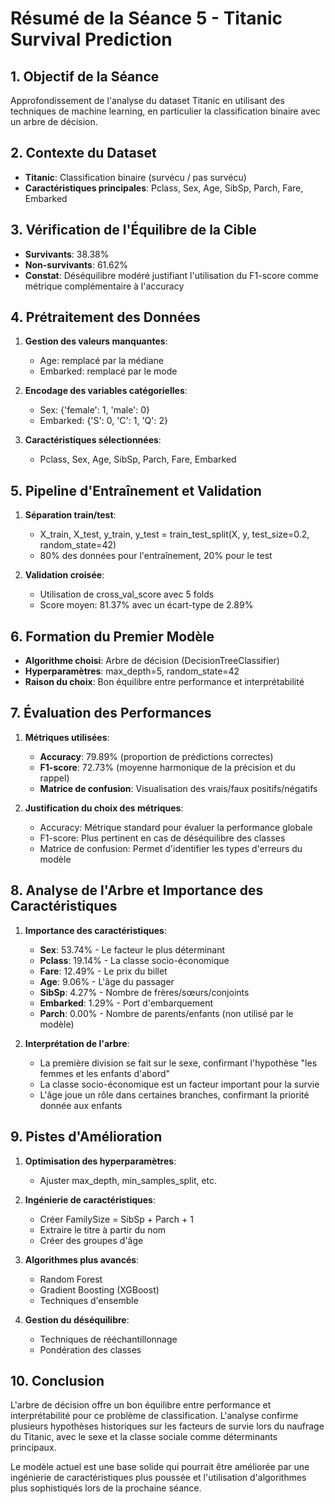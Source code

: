 # Résumé de la Séance 5 - Titanic Survival Prediction

## 1. Objectif de la Séance
Approfondissement de l'analyse du dataset Titanic en utilisant des techniques de machine learning, en particulier la classification binaire avec un arbre de décision.

## 2. Contexte du Dataset
- **Titanic**: Classification binaire (survécu / pas survécu)
- **Caractéristiques principales**: Pclass, Sex, Age, SibSp, Parch, Fare, Embarked

## 3. Vérification de l'Équilibre de la Cible
- **Survivants**: 38.38%
- **Non-survivants**: 61.62%
- **Constat**: Déséquilibre modéré justifiant l'utilisation du F1-score comme métrique complémentaire à l'accuracy

## 4. Prétraitement des Données
1. **Gestion des valeurs manquantes**:
   - Age: remplacé par la médiane
   - Embarked: remplacé par le mode

2. **Encodage des variables catégorielles**:
   - Sex: {'female': 1, 'male': 0}
   - Embarked: {'S': 0, 'C': 1, 'Q': 2}

3. **Caractéristiques sélectionnées**:
   - Pclass, Sex, Age, SibSp, Parch, Fare, Embarked

## 5. Pipeline d'Entraînement et Validation
1. **Séparation train/test**:
   - X_train, X_test, y_train, y_test = train_test_split(X, y, test_size=0.2, random_state=42)
   - 80% des données pour l'entraînement, 20% pour le test

2. **Validation croisée**:
   - Utilisation de cross_val_score avec 5 folds
   - Score moyen: 81.37% avec un écart-type de 2.89%

## 6. Formation du Premier Modèle
- **Algorithme choisi**: Arbre de décision (DecisionTreeClassifier)
- **Hyperparamètres**: max_depth=5, random_state=42
- **Raison du choix**: Bon équilibre entre performance et interprétabilité

## 7. Évaluation des Performances
1. **Métriques utilisées**:
   - **Accuracy**: 79.89% (proportion de prédictions correctes)
   - **F1-score**: 72.73% (moyenne harmonique de la précision et du rappel)
   - **Matrice de confusion**: Visualisation des vrais/faux positifs/négatifs

2. **Justification du choix des métriques**:
   - Accuracy: Métrique standard pour évaluer la performance globale
   - F1-score: Plus pertinent en cas de déséquilibre des classes
   - Matrice de confusion: Permet d'identifier les types d'erreurs du modèle

## 8. Analyse de l'Arbre et Importance des Caractéristiques
1. **Importance des caractéristiques**:
   - **Sex**: 53.74% - Le facteur le plus déterminant
   - **Pclass**: 19.14% - La classe socio-économique
   - **Fare**: 12.49% - Le prix du billet
   - **Age**: 9.06% - L'âge du passager
   - **SibSp**: 4.27% - Nombre de frères/sœurs/conjoints
   - **Embarked**: 1.29% - Port d'embarquement
   - **Parch**: 0.00% - Nombre de parents/enfants (non utilisé par le modèle)

2. **Interprétation de l'arbre**:
   - La première division se fait sur le sexe, confirmant l'hypothèse "les femmes et les enfants d'abord"
   - La classe socio-économique est un facteur important pour la survie
   - L'âge joue un rôle dans certaines branches, confirmant la priorité donnée aux enfants

## 9. Pistes d'Amélioration
1. **Optimisation des hyperparamètres**:
   - Ajuster max_depth, min_samples_split, etc.

2. **Ingénierie de caractéristiques**:
   - Créer FamilySize = SibSp + Parch + 1
   - Extraire le titre à partir du nom
   - Créer des groupes d'âge

3. **Algorithmes plus avancés**:
   - Random Forest
   - Gradient Boosting (XGBoost)
   - Techniques d'ensemble

4. **Gestion du déséquilibre**:
   - Techniques de rééchantillonnage
   - Pondération des classes

## 10. Conclusion
L'arbre de décision offre un bon équilibre entre performance et interprétabilité pour ce problème de classification. L'analyse confirme plusieurs hypothèses historiques sur les facteurs de survie lors du naufrage du Titanic, avec le sexe et la classe sociale comme déterminants principaux.

Le modèle actuel est une base solide qui pourrait être améliorée par une ingénierie de caractéristiques plus poussée et l'utilisation d'algorithmes plus sophistiqués lors de la prochaine séance.
